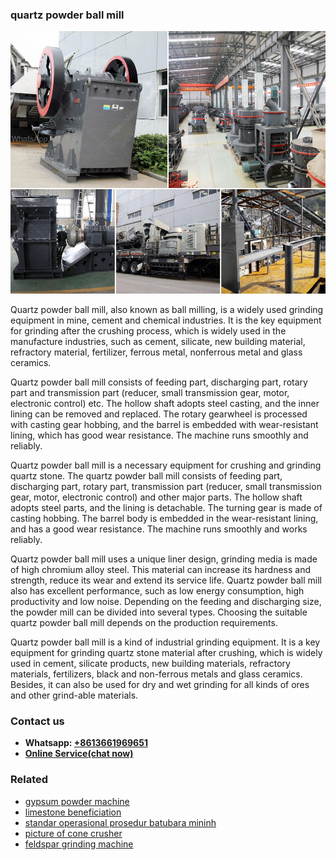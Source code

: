 <h3>quartz powder ball mill</h3><img src='1708322870.jpg' alt=''><p>Quartz powder ball mill, also known as ball milling, is a widely used grinding equipment in mine, cement and chemical industries. It is the key equipment for grinding after the crushing process, which is widely used in the manufacture industries, such as cement, silicate, new building material, refractory material, fertilizer, ferrous metal, nonferrous metal and glass ceramics.</p><p>Quartz powder ball mill consists of feeding part, discharging part, rotary part and transmission part (reducer, small transmission gear, motor, electronic control) etc. The hollow shaft adopts steel casting, and the inner lining can be removed and replaced. The rotary gearwheel is processed with casting gear hobbing, and the barrel is embedded with wear-resistant lining, which has good wear resistance. The machine runs smoothly and reliably.</p><p>Quartz powder ball mill is a necessary equipment for crushing and grinding quartz stone. The quartz powder ball mill consists of feeding part, discharging part, rotary part, transmission part (reducer, small transmission gear, motor, electronic control) and other major parts. The hollow shaft adopts steel parts, and the lining is detachable. The turning gear is made of casting hobbing. The barrel body is embedded in the wear-resistant lining, and has a good wear resistance. The machine runs smoothly and works reliably.</p><p>Quartz powder ball mill uses a unique liner design, grinding media is made of high chromium alloy steel. This material can increase its hardness and strength, reduce its wear and extend its service life. Quartz powder ball mill also has excellent performance, such as low energy consumption, high productivity and low noise. Depending on the feeding and discharging size, the powder mill can be divided into several types. Choosing the suitable quartz powder ball mill depends on the production requirements.</p><p>Quartz powder ball mill is a kind of industrial grinding equipment. It is a key equipment for grinding quartz stone material after crushing, which is widely used in cement, silicate products, new building materials, refractory materials, fertilizers, black and non-ferrous metals and glass ceramics. Besides, it can also be used for dry and wet grinding for all kinds of ores and other grind-able materials.</p><h3>Contact us</h3><ul><li><strong>Whatsapp:&nbsp;<a href="https://wa.me/8613661969651">+8613661969651</a></strong></li><li><a href="https://swt.shibang-china.com/?git&amp;zhl&amp;quartz powder ball mill"><strong>Online Service(chat now)</strong></a></li></ul><h3>Related</h3><ul><li><a href='gypsum powder machine.md'>gypsum powder machine</a></li><li><a href='limestone beneficiation.md'>limestone beneficiation</a></li><li><a href='standar operasional prosedur batubara mininh.md'>standar operasional prosedur batubara mininh</a></li><li><a href='picture of cone crusher.md'>picture of cone crusher</a></li><li><a href='feldspar grinding machine.md'>feldspar grinding machine</a></li></ul>
